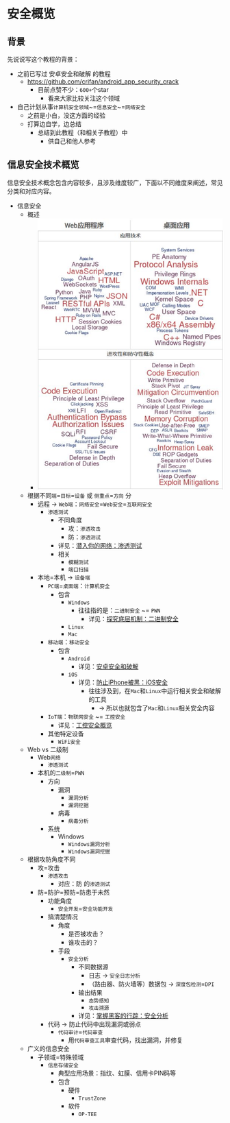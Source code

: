 # 安全概览

## 背景

先说说写这个教程的背景：

* 之前已写过 安卓安全和破解 的教程
    * https://github.com/crifan/android_app_security_crack
      * 目前点赞不少：`600+`个star
        * 看来大家比较关注这个领域
* 自己计划从事`计算机安全领域`~=`信息安全`~=`网络安全`
  * 之前是小白，没这方面的经验
  * 打算边自学，边总结
    * 总结到此教程（和相关子教程）中
      * 供自己和他人参考

## 信息安全技术概览

信息安全技术概念包含内容较多，且涉及维度较广，下面以不同维度来阐述，常见分类和对应内容。

* 信息安全
  * 概述
    * ![security_overview_web_desktop](../assets/img/security_overview_web_desktop.jpg)
  * 根据不同`端`=`目标`=`设备` 或 `侧重点`=`方向` 分
    * 远程 -> `Web端`：`网络安全`=`Web安全`=`互联网安全`
      * `渗透测试`
        * 不同角度
          * 攻：`渗透攻击`
          * 防：`渗透测试`
        * 详见：[潜入你的网络：渗透测试](https://book.crifan.com/books/infiltrate_your_net_penetration_testing/website/)
        * 相关
          * `模糊测试`
          * `端口扫描`
    * 本地=本机 -> `设备端`
      * `PC端`=`桌面端`：`计算机安全`
        * 包含
          * `Windows`
            * 往往指的是：`二进制安全` ~= `PWN`
              * 详见：[探究底层机制：二进制安全](https://book.crifan.com/books/explore_underlying_mechanism_binary_security/website/)
          * `Linux`
          * `Mac`
      * `移动端`：`移动安全`
        * 包含
          * `Android`
            * 详见：[安卓安全和破解](http://book.crifan.com/books/android_app_security_crack/website)
          * `iOS`
            * 详见：[防止iPhone被黑：iOS安全](https://book.crifan.com/books/prevent_iphone_hacked_ios_security/website/)
              * 往往涉及到，在`Mac`和`Linux`中运行相关安全和破解的工具
                * -> 所以也就包含了`Mac`和`Linux`相关安全内容
      * `IoT端`：`物联网安全` ~= `工控安全`
        * 详见：[工控安全概览](https://book.crifan.com/books/industrial_control_security_overview/website/)
      * 其他特定设备
        * `WiFi安全`
  * Web vs 二级制
    * Web`网络`
      * `渗透测试`
    * 本机的`二级制`=`PWN`
      * 方向
        * 漏洞
          * `漏洞分析`
          * `漏洞挖掘`
        * 病毒
          * `病毒分析`
      * 系统
        * Windows
          * `Windows漏洞分析`
          * `Windows漏洞挖掘`
  * 根据攻防角度不同
    * 攻=攻击
      * `渗透攻击`
        * 对应：防 的`渗透测试`
    * 防=防护=预防=防患于未然
      * 功能角度
        * `安全开发`=`安全功能开发`
      * 搞清楚情况
        * 角度
          * 是否被攻击？
          * 谁攻击的？
        * 手段
          * `安全分析`
            * 不同数据源
              * 日志 -> `安全日志分析`
              * （路由器、防火墙等）数据包 -> `深度包检测`=`DPI`
            * 输出结果
              * `态势感知`
              * `攻击溯源`
            * 详见：[掌握黑客的行踪：安全分析](https://book.crifan.com/books/grasp_hacker_track_security_analysis/website/)
      * 代码 -> 防止代码中出现漏洞或弱点
        * `代码审计`=`代码审查`
          * 用`代码审查工具`审查代码，找出漏洞，并修复
  * 广义的信息安全
    * 子领域=特殊领域
      * `信息存储安全`
        * 典型应用场景：指纹、虹膜、信用卡PIN码等
        * 包含
          * 硬件
            * `TrustZone`
          * 软件
            * `OP-TEE`
